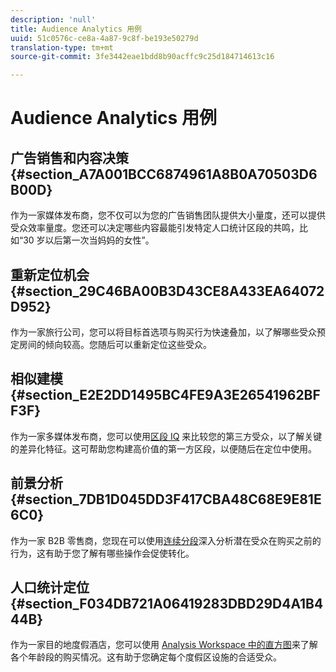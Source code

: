 ```yaml
---
description: 'null'
title: Audience Analytics 用例
uuid: 51c0576c-ce8a-4a87-9c8f-be193e50279d
translation-type: tm+mt
source-git-commit: 3fe3442eae1bdd8b90acffc9c25d184714613c16

---
```



# Audience Analytics 用例

## 广告销售和内容决策 {#section_A7A001BCC6874961A8B0A70503D6B00D}

作为一家媒体发布商，您不仅可以为您的广告销售团队提供大小量度，还可以提供受众效率量度。您还可以决定哪些内容最能引发特定人口统计区段的共鸣，比如“30 岁以后第一次当妈妈的女性”。

## 重新定位机会 {#section_29C46BA00B3D43CE8A433EA64072D952}

作为一家旅行公司，您可以将目标首选项与购买行为快速叠加，以了解哪些受众预定房间的倾向较高。您随后可以重新定位这些受众。

## 相似建模 {#section_E2E2DD1495BC4FE9A3E26541962BFF3F}

作为一家多媒体发布商，您可以使用[区段 IQ](https://docs.adobe.com/content/help/zh-Hans/analytics/analyze/analysis-workspace/panels/segment-comparison/segment-comparison.html) 来比较您的第三方受众，以了解关键的差异化特征。这可帮助您构建高价值的第一方区段，以便随后在定位中使用。

## 前景分析 {#section_7DB1D045DD3F417CBA48C68E9E81E6C0}

作为一家 B2B 零售商，您现在可以使用[连续分段](https://docs.adobe.com/help/en/analytics/components/segmentation/segmentation-workflow/seg-sequential-build.html)深入分析潜在受众在购买之前的行为，这有助于您了解有哪些操作会促使转化。

## 人口统计定位 {#section_F034DB721A06419283DBD29D4A1B444B}

作为一家目的地度假酒店，您可以使用 [Analysis Workspace 中的直方图](https://docs.adobe.com/content/help/en/analytics/analyze/analysis-workspace/visualizations/histogram.html)来了解各个年龄段的购买情况。这有助于您确定每个度假区设施的合适受众。
